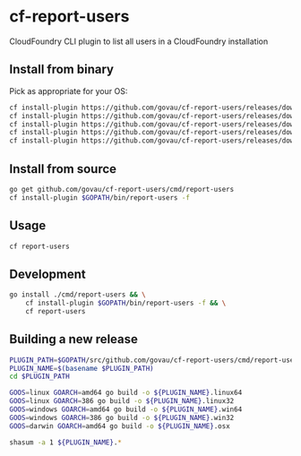 # cf-report-users

CloudFoundry CLI plugin to list all users in a CloudFoundry installation

## Install from binary

Pick as appropriate for your OS:

```bash
cf install-plugin https://github.com/govau/cf-report-users/releases/download/v0.2.0/report-users.linux32
cf install-plugin https://github.com/govau/cf-report-users/releases/download/v0.2.0/report-users.linux64
cf install-plugin https://github.com/govau/cf-report-users/releases/download/v0.2.0/report-users.osx
cf install-plugin https://github.com/govau/cf-report-users/releases/download/v0.2.0/report-users.win32
cf install-plugin https://github.com/govau/cf-report-users/releases/download/v0.2.0/report-users.win64
```

## Install from source

```bash
go get github.com/govau/cf-report-users/cmd/report-users
cf install-plugin $GOPATH/bin/report-users -f
```

## Usage

```bash
cf report-users
```

## Development

```bash
go install ./cmd/report-users && \
    cf install-plugin $GOPATH/bin/report-users -f && \
    cf report-users
```

## Building a new release

```bash
PLUGIN_PATH=$GOPATH/src/github.com/govau/cf-report-users/cmd/report-users
PLUGIN_NAME=$(basename $PLUGIN_PATH)
cd $PLUGIN_PATH

GOOS=linux GOARCH=amd64 go build -o ${PLUGIN_NAME}.linux64
GOOS=linux GOARCH=386 go build -o ${PLUGIN_NAME}.linux32
GOOS=windows GOARCH=amd64 go build -o ${PLUGIN_NAME}.win64
GOOS=windows GOARCH=386 go build -o ${PLUGIN_NAME}.win32
GOOS=darwin GOARCH=amd64 go build -o ${PLUGIN_NAME}.osx

shasum -a 1 ${PLUGIN_NAME}.*
```
